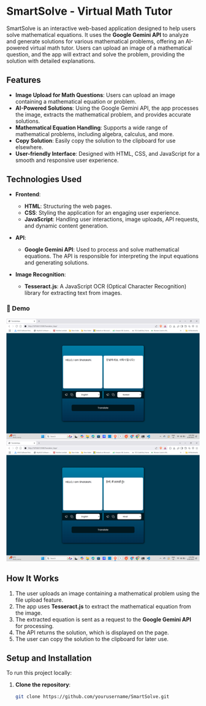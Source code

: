 # SmartSolve - Virtual Math Tutor

SmartSolve is an interactive web-based application designed to help users solve mathematical equations. It uses the **Google Gemini API** to analyze and generate solutions for various mathematical problems, offering an AI-powered virtual math tutor. Users can upload an image of a mathematical question, and the app will extract and solve the problem, providing the solution with detailed explanations.

## Features

- **Image Upload for Math Questions**: Users can upload an image containing a mathematical equation or problem.
- **AI-Powered Solutions**: Using the Google Gemini API, the app processes the image, extracts the mathematical problem, and provides accurate solutions.
- **Mathematical Equation Handling**: Supports a wide range of mathematical problems, including algebra, calculus, and more.
- **Copy Solution**: Easily copy the solution to the clipboard for use elsewhere.
- **User-friendly Interface**: Designed with HTML, CSS, and JavaScript for a smooth and responsive user experience.

## Technologies Used

- **Frontend**:
  - **HTML**: Structuring the web pages.
  - **CSS**: Styling the application for an engaging user experience.
  - **JavaScript**: Handling user interactions, image uploads, API requests, and dynamic content generation.

- **API**:
  - **Google Gemini API**: Used to process and solve mathematical equations. The API is responsible for interpreting the input equations and generating solutions.

- **Image Recognition**:
  - **Tesseract.js**: A JavaScript OCR (Optical Character Recognition) library for extracting text from images.


### 📸 Demo

![Preview](https://github.com/Shatakshi033/EasyTranslate-Language-Translator-Web-App/blob/main/Screenshot%20(10).png)
![Preview](https://github.com/Shatakshi033/EasyTranslate-Language-Translator-Web-App/blob/main/Screenshot%20(9).png)

## How It Works

1. The user uploads an image containing a mathematical problem using the file upload feature.
2. The app uses **Tesseract.js** to extract the mathematical equation from the image.
3. The extracted equation is sent as a request to the **Google Gemini API** for processing.
4. The API returns the solution, which is displayed on the page.
5. The user can copy the solution to the clipboard for later use.

## Setup and Installation

To run this project locally:

1. **Clone the repository**:
   ```bash
   git clone https://github.com/yourusername/SmartSolve.git
